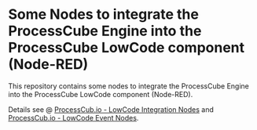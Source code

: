 # Some Nodes to integrate the ProcessCube Engine into the ProcessCube LowCode component (Node-RED)

This repository contains some nodes to integrate the ProcessCube Engine into the ProcessCube LowCode component (Node-RED).

Details see @ [ProcessCub.io - LowCode Integration Nodes](https://processcube.io/docs/node-red/integration-nodes) and [ProcessCub.io - LowCode Event Nodes](https://processcube.io/docs/node-red/event-nodes).
